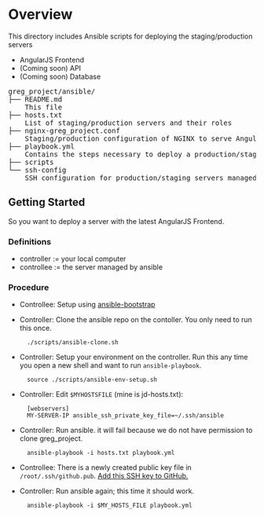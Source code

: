 # Overview

This directory includes Ansible scripts for deploying the staging/production servers

- AngularJS Frontend
- (Coming soon) API
- (Coming soon) Database

<pre>
greg_project/ansible/
├── README.md
    This file
├── hosts.txt
    List of staging/production servers and their roles
├── nginx-greg_project.conf
    Staging/production configuration of NGINX to serve AngularJS resources (NGINX replaces apache)
├── playbook.yml
    Contains the steps necessary to deploy a production/staging server, given that bootstraping is complete.
├── scripts
└── ssh-config
    SSH configuration for production/staging servers managed by ansible
</pre>

## Getting Started

So you want to deploy a server with the latest AngularJS Frontend.

### Definitions

- controller := your local computer
- controllee := the server managed by ansible

### Procedure
- Controllee: Setup using [ansible-bootstrap](https://github.com/jdeveloperw/ansible-bootstrap)
- Controller: Clone the ansible repo on the contoller.
  You only need to run this once.

        ./scripts/ansible-clone.sh

- Controller: Setup your environment on the controller.
  Run this any time you open a new shell and want to run `ansible-playbook`.
     
        source ./scripts/ansible-env-setup.sh


- Controller: Edit `$MYHOSTSFILE` (mine is jd-hosts.txt):

        [webservers]
        MY-SERVER-IP ansible_ssh_private_key_file=~/.ssh/ansible

- Controller: Run ansible.
  it will fail because we do not have permission to clone greg_project.

        ansible-playbook -i hosts.txt playbook.yml

- Controllee: There is a newly created public key file in `/root/.ssh/github.pub`.
  [Add this SSH key to GitHub.](https://help.github.com/articles/generating-ssh-keys)

- Controller: Run ansible again; this time it should work.

        ansible-playbook -i $MY_HOSTS_FILE playbook.yml
